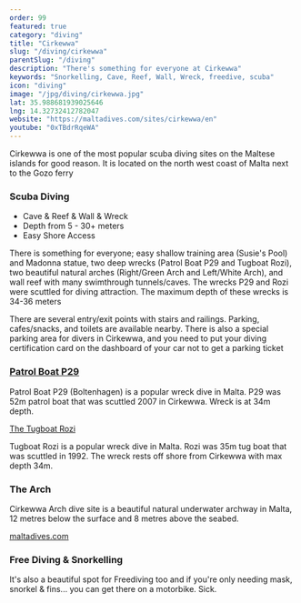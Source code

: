 ```yaml
---
order: 99
featured: true
category: "diving"
title: "Cirkewwa"
slug: "/diving/cirkewwa"
parentSlug: "/diving"
description: "There's something for everyone at Cirkewwa"
keywords: "Snorkelling, Cave, Reef, Wall, Wreck, freedive, scuba"
icon: "diving"
image: "/jpg/diving/cirkewwa.jpg"
lat: 35.988681939025646
lng: 14.32732412782047
website: "https://maltadives.com/sites/cirkewwa/en"
youtube: "0xTBdrRqeWA"
---
```

Cirkewwa is one of the most popular scuba diving sites on the Maltese islands for good reason. It is located on the north west coast of Malta next to the Gozo ferry

### Scuba Diving 

- Cave & Reef & Wall & Wreck  
- Depth from 5 - 30+ meters  
- Easy Shore Access

There is something for everyone; easy shallow training area (Susie's Pool) and Madonna statue, two deep wrecks (Patrol Boat P29 and Tugboat Rozi), two beautiful natural arches (Right/Green Arch and Left/White Arch), and wall reef with many swimthrough tunnels/caves. The wrecks P29 and Rozi were scuttled for diving attraction. The maximum depth of these wrecks is 34-36 meters 

There are several entry/exit points with stairs and railings. Parking, cafes/snacks, and toilets are available nearby. There is also a special parking area for divers in Cirkewwa, and you need to put your diving certification card on the dashboard of your car not to get a parking ticket

### [Patrol Boat P29](/divings/cirkewwa/patrol-boat-p29) 

Patrol Boat P29 (Boltenhagen) is a popular wreck dive in Malta. P29 was 52m patrol boat that was scuttled 2007 in Cirkewwa. Wreck is at 34m depth.

[The Tugboat Rozi](/diving/rozi)

Tugboat Rozi is a popular wreck dive in Malta. Rozi was 35m tug boat that was scuttled in 1992. The wreck rests off shore from Cirkewwa with max depth 34m.

### The Arch

Cirkewwa Arch dive site is a beautiful natural underwater archway in Malta, 12 metres below the surface and 8 metres above the seabed.

[maltadives.com](https://maltadives.com/sites/cirkewwa/en)

### Free Diving & Snorkelling

It's also a beautiful spot for Freediving too and if you're only needing mask, snorkel & fins... you can get there on a motorbike. Sick.